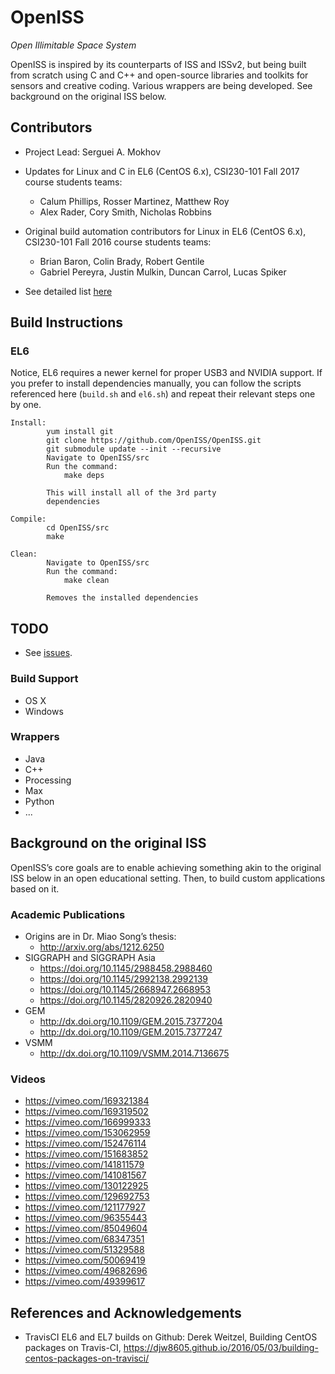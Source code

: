 # OpenISS

*Open Illimitable Space System*

OpenISS is inspired by its counterparts of ISS and ISSv2, but being built
from scratch using C and C++ and open-source libraries and toolkits for
sensors and creative coding. Various wrappers are being developed.
See background on the original ISS below.

## Contributors ##

* Project Lead: Serguei A. Mokhov

* Updates for Linux and C in EL6 (CentOS 6.x), CSI230-101 Fall 2017 course students teams:
  - Calum Phillips, Rosser Martinez, Matthew Roy
  - Alex Rader, Cory Smith, Nicholas Robbins

* Original build automation contributors for Linux in EL6 (CentOS 6.x), CSI230-101 Fall 2016 course students teams:
  - Brian Baron, Colin Brady, Robert Gentile
  - Gabriel Pereyra, Justin Mulkin, Duncan Carrol, Lucas Spiker 

* See detailed list [here](docs/CONTRIBUTORS.md)

## Build Instructions ##

### EL6 ###

Notice, EL6 requires a newer kernel for
proper USB3 and NVIDIA support. If you prefer
to install dependencies manually, you can follow
the scripts referenced here (`build.sh` and `el6.sh`) and repeat their
relevant steps one by one.

	Install:
			yum install git
			git clone https://github.com/OpenISS/OpenISS.git
			git submodule update --init --recursive
			Navigate to OpenISS/src
			Run the command:
				make deps

			This will install all of the 3rd party
			dependencies

	Compile:	
			cd OpenISS/src
			make

	Clean:		
			Navigate to OpenISS/src
			Run the command:
				make clean

			Removes the installed dependencies

## TODO ##

* See [issues](https://github.com/OpenISS/OpenISS/issues).

### Build Support ###

* OS X
* Windows

### Wrappers ###

* Java
* C++
* Processing
* Max
* Python
* ...

## Background on the original ISS ##

OpenISS’s core goals are to enable achieving something akin
to the original ISS below in an open educational setting. Then,
to build custom applications based on it.

### Academic Publications ###

* Origins are in Dr. Miao Song’s thesis:
  * http://arxiv.org/abs/1212.6250
* SIGGRAPH and SIGGRAPH Asia
  * https://doi.org/10.1145/2988458.2988460
  * https://doi.org/10.1145/2992138.2992139
  * https://doi.org/10.1145/2668947.2668953
  * https://doi.org/10.1145/2820926.2820940
* GEM
  * http://dx.doi.org/10.1109/GEM.2015.7377204
  * http://dx.doi.org/10.1109/GEM.2015.7377247
* VSMM
  * http://dx.doi.org/10.1109/VSMM.2014.7136675

### Videos ###

* https://vimeo.com/169321384
* https://vimeo.com/169319502
* https://vimeo.com/166999333
* https://vimeo.com/153062959
* https://vimeo.com/152476114
* https://vimeo.com/151683852
* https://vimeo.com/141811579
* https://vimeo.com/141081567
* https://vimeo.com/130122925
* https://vimeo.com/129692753
* https://vimeo.com/121177927
* https://vimeo.com/96355443
* https://vimeo.com/85049604
* https://vimeo.com/68347351
* https://vimeo.com/51329588
* https://vimeo.com/50069419
* https://vimeo.com/49682696
* https://vimeo.com/49399617

## References and Acknowledgements ##

* TravisCI EL6 and EL7 builds on Github:
  Derek Weitzel, Building CentOS packages on Travis-CI,
  https://djw8605.github.io/2016/05/03/building-centos-packages-on-travisci/
